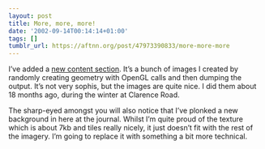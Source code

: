 ```yaml
---
layout: post
title: More, more, more!
date: '2002-09-14T00:14:14+01:00'
tags: []
tumblr_url: https://aftnn.org/post/47973390833/more-more-more
---
```

<p>I&rsquo;ve added a <a href="/content/gengl/">new content section</a>. It&rsquo;s a bunch of images I created by randomly creating geometry with OpenGL calls and then dumping the output. It&rsquo;s not very sophis, but the images are quite nice. I did them about 18 months ago, during the winter at Clarence Road.</p>
<p>The sharp-eyed amongst you will also notice that I&rsquo;ve plonked a new background in here at the journal. Whilst I&rsquo;m quite proud of the texture which is about 7kb and tiles really nicely, it just doesn&rsquo;t fit with the rest of the imagery. I&rsquo;m going to replace it with something a bit more technical.</p>
